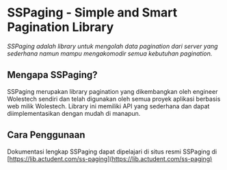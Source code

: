 # SSPaging - Simple and Smart Pagination Library
<i>SSPaging adalah library untuk mengolah data pagination dari server yang sederhana namun mampu mengakomodir semua kebutuhan pagination.</i>

## Mengapa SSPaging?
SSPaging merupakan library pagination yang dikembangkan oleh engineer Wolestech sendiri dan telah digunakan oleh semua proyek aplikasi berbasis web milik Wolestech. Library ini memiliki API yang sederhana dan dapat diimplementasikan dengan mudah di manapun.

## Cara Penggunaan 
Dokumentasi lengkap SSPaging dapat dipelajari di situs resmi SSPaging di [https://lib.actudent.com/ss-paging](https://lib.actudent.com/ss-paging) 
